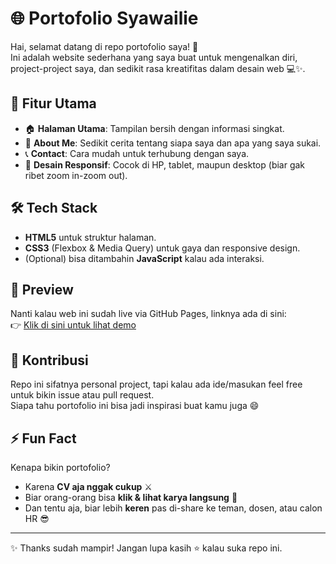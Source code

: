 # 🌐 Portofolio Syawailie

Hai, selamat datang di repo portofolio saya! 🎉  
Ini adalah website sederhana yang saya buat untuk mengenalkan diri, project-project saya, dan sedikit rasa kreatifitas dalam desain web 💻✨.

## 🚀 Fitur Utama
- 🏠 **Halaman Utama**: Tampilan bersih dengan informasi singkat.
- 🙋 **About Me**: Sedikit cerita tentang siapa saya dan apa yang saya sukai.
- 📞 **Contact**: Cara mudah untuk terhubung dengan saya.
- 🎨 **Desain Responsif**: Cocok di HP, tablet, maupun desktop (biar gak ribet zoom in-zoom out).

## 🛠️ Tech Stack
- **HTML5** untuk struktur halaman.
- **CSS3** (Flexbox & Media Query) untuk gaya dan responsive design.
- (Optional) bisa ditambahin **JavaScript** kalau ada interaksi.

## 📸 Preview
Nanti kalau web ini sudah live via GitHub Pages, linknya ada di sini:  
👉 [Klik di sini untuk lihat demo](https://syawailie-syaf-anhar.github.io/Portofolio-syawailie/)

## 🤝 Kontribusi
Repo ini sifatnya personal project, tapi kalau ada ide/masukan feel free untuk bikin issue atau pull request.  
Siapa tahu portofolio ini bisa jadi inspirasi buat kamu juga 😄

## ⚡ Fun Fact
Kenapa bikin portofolio?  
- Karena **CV aja nggak cukup** ⚔️  
- Biar orang-orang bisa **klik & lihat karya langsung** 🌟  
- Dan tentu aja, biar lebih **keren** pas di-share ke teman, dosen, atau calon HR 😎

---

✨ Thanks sudah mampir! Jangan lupa kasih ⭐ kalau suka repo ini.  
